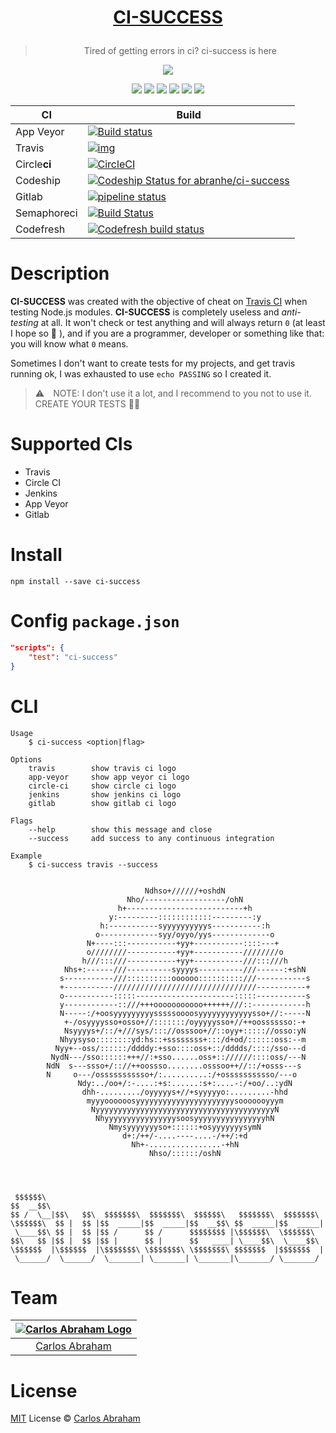 # [<p align="center"> CI-SUCCESS</p>](https://www.npmjs.com/package/ci-success)

<blockquote align="center"> Tired of getting errors in ci? ci-success is here </blockquote>

<p align="center">
<a href="https://www.npmjs.com/package/ci-success"><img src="https://cdn.abraham.gq/projects/ci-success/shot.png" align="center"></a>
</p>

<p align="center">
	<!-- LICENSE -->
	<a href="https://github.com/abranhe/ci-success/blob/master/LICENSE"><img src="https://img.shields.io/github/license/abranhe/ci-success.svg" /></a>
	<!-- NPM Version -->
	<a href="https://www.npmjs.com/package/ci-success"><img src="https://img.shields.io/npm/v/ci-success.svg" /></a>
	<!-- @abranhe -->
	<a href="https://github.com/abranhe"><img src="https://abranhe.com/badge.svg"></a>
	<!-- Cash me -->
	<a href="https://cash.me/$abranhe"><img src="https://cdn.abraham.gq/badges/cash-me.svg"></a>
	<!-- Patreon -->
	<a href="https://www.patreon.com/abranhe"><img src="https://cdn.abraham.gq/badges/patreon.svg" /></a>
	<!-- Paypal -->
	<a href="https://paypal.me/abranhe/10"><img src="https://cdn.abraham.gq/badges/paypal.svg" /></a>
</p>

| CI | Build|
| -   |  -  |
| App Veyor|[![Build status](https://ci.appveyor.com/api/projects/status/8pn3j4l89ygnoge5?svg=true)](https://ci.appveyor.com/project/abranhe/ci-success) |
| Travis |[![img](https://img.shields.io/travis/abranhe/ci-success.svg?logo=travis)](https://travis-ci.org/abranhe/ci-success)|
|Circle**ci**|[![CircleCI](https://circleci.com/gh/abranhe/ci-success/tree/master.svg?style=svg&circle-token=d86574f2af9f565e003d5d2bf0b7891f7ed44f62)](https://circleci.com/gh/abranhe/ci-success/tree/master)|
| Codeship|[ ![Codeship Status for abranhe/ci-success](https://app.codeship.com/projects/c4b98950-865f-0136-56e6-0298f1e5ac4e/status?branch=master)](https://app.codeship.com/projects/302460)|
| Gitlab | [![pipeline status](https://gitlab.com/abranhe/ci-success/badges/master/pipeline.svg)](https://gitlab.com/abranhe/ci-success/commits/master)|
|Semaphoreci|[![Build Status](https://semaphoreci.com/api/v1/abranhe/ci-success/branches/master/badge.svg)](https://semaphoreci.com/abranhe/ci-success)|
| Codefresh|[![Codefresh build status]( https://g.codefresh.io/api/badges/pipeline/abranhe/abranhe%2Fci-success%2Fci-success?branch=master&key=eyJhbGciOiJIUzI1NiJ9.NWI3YTViYzM4OTRhOTMwMDAxNDZhMTU2.iNu0bZto-xpH8TkxFJa04QWCJ0ELvvEds-J2vIftR3I&type=cf-1)]( https://g.codefresh.io/repositories/abranhe/ci-success/builds?filter=trigger:build;branch:master;service:5b7a5ead5904b8bbda71a81c~ci-success)|

# Description

**CI-SUCCESS** was created with the objective of cheat on [Travis CI](https://travis-ci.org) when testing Node.js modules. **CI-SUCCESS** is completely useless and *anti-testing* at all. It won't check or test anything and will always return `0` (at least I hope so 😬 ), and if you are a programmer, developer or something like that: you will know what `0` means.

Sometimes I don't want to create tests for my projects, and get travis running ok, I was exhausted to use `echo PASSING` so I created it.

> ⚠️ NOTE: I don't use it a lot, and I recommend to you not to use it. CREATE YOUR TESTS ☝🏻

# Supported  CIs

- Travis
- Circle CI
- Jenkins
- App Veyor
- Gitlab

# Install

```
npm install --save ci-success
```

# Config `package.json`

```json
"scripts": {
	"test": "ci-success"
}
```

# CLI

```console
Usage
	$ ci-success <option|flag>

Options
	travis        show travis ci logo
	app-veyor     show app veyor ci logo
	circle-ci     show circle ci logo
	jenkins       show jenkins ci logo
	gitlab        show gitlab ci logo

Flags
	--help        show this message and close
	--success     add success to any continuous integration

Example
	$ ci-success travis --success


	                          Ndhso+//////+oshdN
	                      Nho/------------------/ohN
	                    h+--------------------------+h
	                  y:---------::::::::::::---------:y
	                h:-----------syyyyyyyyyys-----------:h
	               o-------------syy/oyyo/yys-------------o
	             N+----:::-----------+yy+-----------::::---+
	             o////////-----------+yy+-----------////////o
	            h///:::///-----------+yy+-----------///:::///h
	        Nhs+:------///----------syyyys----------///------:+shN
	       s-----------///::::::::::oooooo::::::::::///-----------s
	       +-----------////////////////////////////////-----------+
	       o-----------:::::----------------------:::::-----------s
	       y------------::///+++ooooooooooo++++++///::------------h
	       N-----:/+oosyyyyyyyyysssssoooosyyyyyyyyyyyysso+//:-----N
	        +-/osyyyysso+osso+//:::::::/oyyyyysso+//++oosssssso:-+
	        Nsyyyys+/::/+///sys/::://osssoo+//::oyy+::::://osso:yN
	       Nhyysyso::::::::yd:hs::+ssssssss+:::/d+od/::::::oss:--m
	      Nyy+--oss/::::::/ddddy:+sso::::oss+::/dddds/::::/sso---d
	     NydN---/sso::::::+++//:+sso......oss+:://////::::oss/---N
	    NdN  s---ssso+/:://++oossso........osssoo++//::/+osss---s
	    N     o---/osssssssssso+/:..........:/+osssssssssso/---o
	           Ndy:../oo+/:-....:+s:......:s+:....-:/+oo/..:ydN
	            dhh-........./oyyyyys+//+syyyyyo:.........-hhd
	             myyyoooooosyyyyyyyyyyyyyyyyyyyyyysooooooyyym
	              NyyyyyyyyyyyyyyyyyyyyyyyyyyyyyyyyyyyyyyyyN
	               NhyyyyyyyyyyyyyyyysoosyyyyyyyyyyyyyyyyhN
	                  Nmysyyyyyyyso+::::::+osyyyyyyysymN
	                     d+:/++/-....----....-/++/:+d
	                       Nh+-................-+hN
	                           Nhso/::::::/oshN




 $$$$$$\
$$  __$$\
$$ /  \__|$$\   $$\  $$$$$$$\  $$$$$$$\  $$$$$$\   $$$$$$$\  $$$$$$$\
\$$$$$$\  $$ |  $$ |$$  _____|$$  _____|$$  __$$\ $$  _____|$$  _____|
 \____$$\ $$ |  $$ |$$ /      $$ /      $$$$$$$$ |\$$$$$$\  \$$$$$$\
$$\   $$ |$$ |  $$ |$$ |      $$ |      $$   ____| \____$$\  \____$$\
\$$$$$$  |\$$$$$$  |\$$$$$$$\ \$$$$$$$\ \$$$$$$$\ $$$$$$$  |$$$$$$$  |
 \______/  \______/  \_______| \_______| \_______|\_______/ \_______/

```
# Team

|[![Carlos Abraham Logo](https://avatars3.githubusercontent.com/u/21347264?s=50&v=4)](https://19cah.com)|
| :-: |
| [Carlos Abraham](https://github.com/abranhe) |

# License

[MIT](https://github.com/abranhe/ci-success/blob/master/LICENSE) License © [Carlos Abraham](https://github.com/abranhe/)
